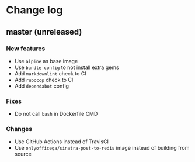 # Change log

## master (unreleased)

### New features

* Use `alpine` as base image
* Use `bundle config` to not install extra gems
* Add `markdownlint` check to CI
* Add `rubocop` check to CI
* Add `dependabot` config

### Fixes

* Do not call `bash` in Dockerfile CMD

### Changes

* Use GitHub Actions instead of TravisCI
* Use `onlyofficeqa/sinatra-post-to-redis` image instead of building from source
